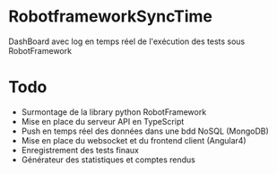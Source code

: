 # RobotframeworkSyncTime
DashBoard avec log en temps réel de l'exécution des tests sous RobotFramework

# Todo
- Surmontage de la library python RobotFramework
- Mise en place du serveur API en TypeScript
- Push en temps réel des données dans une bdd NoSQL (MongoDB)
- Mise en place du websocket et du frontend client (Angular4)
- Enregistrement des tests finaux
- Générateur des statistiques et comptes rendus
